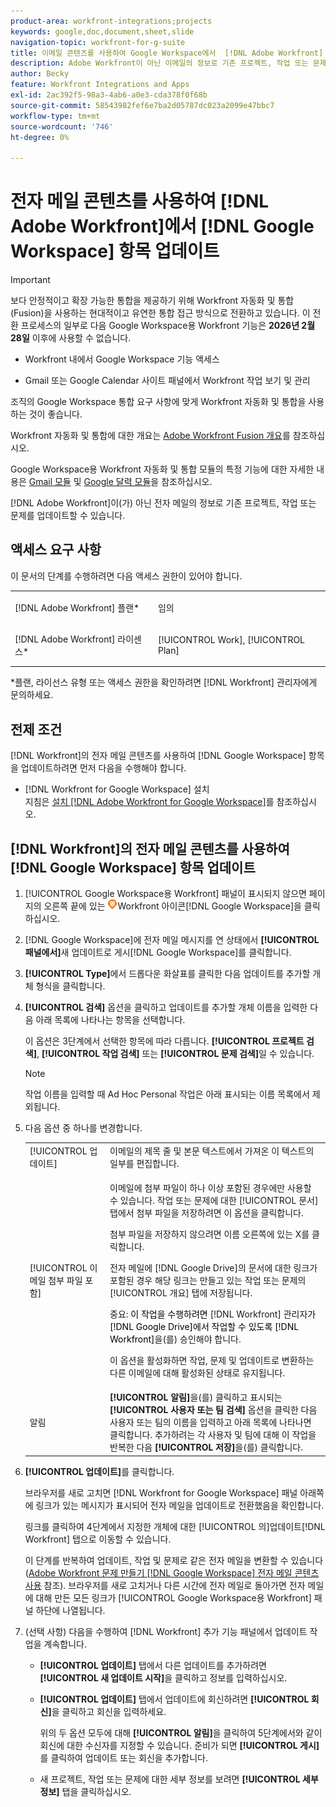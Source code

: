 ```yaml
---
product-area: workfront-integrations;projects
keywords: google,doc,document,sheet,slide
navigation-topic: workfront-for-g-suite
title: 이메일 콘텐츠를 사용하여 Google Workspace에서  [!DNL Adobe Workfront] 항목 업데이트
description: Adobe Workfront이 아닌 이메일의 정보로 기존 프로젝트, 작업 또는 문제를 업데이트할 수 있습니다.
author: Becky
feature: Workfront Integrations and Apps
exl-id: 2ac392f5-98a3-4ab6-a0e3-cda378f0f68b
source-git-commit: 58543982fef6e7ba2d05787dc023a2099e47bbc7
workflow-type: tm+mt
source-wordcount: '746'
ht-degree: 0%

---
```


# 전자 메일 콘텐츠를 사용하여 [!DNL Adobe Workfront]에서 [!DNL Google Workspace] 항목 업데이트

>[!IMPORTANT]
>
>보다 안정적이고 확장 가능한 통합을 제공하기 위해 Workfront 자동화 및 통합(Fusion)을 사용하는 현대적이고 유연한 통합 접근 방식으로 전환하고 있습니다. 이 전환 프로세스의 일부로 다음 Google Workspace용 Workfront 기능은 **2026년 2월 28일** 이후에 사용할 수 없습니다.
>
>* Workfront 내에서 Google Workspace 기능 액세스
>
>* Gmail 또는 Google Calendar 사이트 패널에서 Workfront 작업 보기 및 관리
>
>조직의 Google Workspace 통합 요구 사항에 맞게 Workfront 자동화 및 통합을 사용하는 것이 좋습니다.
>
>Workfront 자동화 및 통합에 대한 개요는 [Adobe Workfront Fusion 개요](https://experienceleague.adobe.com/en/docs/workfront-fusion/using/get-started-with-fusion/understand-workfront-fusion/workfront-fusion-overview)를 참조하십시오.
>
>Google Workspace용 Workfront 자동화 및 통합 모듈의 특정 기능에 대한 자세한 내용은 [Gmail 모듈](https://experienceleague.adobe.com/en/docs/workfront-fusion/using/references/apps-and-their-modules/third-party-app-connectors/gmail-modules) 및 [Google 달력 모듈](https://experienceleague.adobe.com/en/docs/workfront-fusion/using/references/apps-and-their-modules/third-party-app-connectors/google-calendar-modules)을 참조하십시오.

[!DNL Adobe Workfront]이(가) 아닌 전자 메일의 정보로 기존 프로젝트, 작업 또는 문제를 업데이트할 수 있습니다.

## 액세스 요구 사항

이 문서의 단계를 수행하려면 다음 액세스 권한이 있어야 합니다.

<table style="table-layout:auto"> 
 <col> 
 <col> 
 <tbody> 
  <tr> 
   <td role="rowheader">[!DNL Adobe Workfront] 플랜*</td> 
   <td> <p>임의</p> </td> 
  </tr> 
  <tr> 
   <td role="rowheader">[!DNL Adobe Workfront] 라이센스*</td> 
   <td> <p>[!UICONTROL Work], [!UICONTROL Plan]</p> </td> 
  </tr> 
 </tbody> 
</table>

&#42;플랜, 라이선스 유형 또는 액세스 권한을 확인하려면 [!DNL Workfront] 관리자에게 문의하세요.

## 전제 조건

[!DNL Workfront]의 전자 메일 콘텐츠를 사용하여 [!DNL Google Workspace] 항목을 업데이트하려면 먼저 다음을 수행해야 합니다.

* [!DNL Workfront for Google Workspace] 설치\
   지침은 [설치 [!DNL Adobe Workfront for Google Workspace]](../../workfront-integrations-and-apps/workfront-for-g-suite/install-workfront-for-gsuite.md)를 참조하십시오.

## [!DNL Workfront]의 전자 메일 콘텐츠를 사용하여 [!DNL Google Workspace] 항목 업데이트

1. [!UICONTROL Google Workspace용 Workfront] 패널이 표시되지 않으면 페이지의 오른쪽 끝에 있는 ![ 추가 기능 사이드바에서 Workfront 아이콘 ](assets/wf-lion-icon.png)Workfront 아이콘[!DNL Google Workspace]을 클릭하십시오.
1. [!DNL Google Workspace]에 전자 메일 메시지를 연 상태에서 **[!UICONTROL 패널에서]**&#x200B;새 업데이트로 게시[!DNL Google Workspace]를 클릭합니다.
1. **[!UICONTROL Type]**&#x200B;에서 드롭다운 화살표를 클릭한 다음 업데이트를 추가할 개체 형식을 클릭합니다.
1. **[!UICONTROL 검색]** 옵션을 클릭하고 업데이트를 추가할 개체 이름을 입력한 다음 아래 목록에 나타나는 항목을 선택합니다.

   이 옵션은 3단계에서 선택한 항목에 따라 다릅니다. **[!UICONTROL 프로젝트 검색]**, **[!UICONTROL 작업 검색]** 또는 **[!UICONTROL 문제 검색]**&#x200B;일 수 있습니다.

   >[!NOTE]
   >
   >작업 이름을 입력할 때 Ad Hoc Personal 작업은 아래 표시되는 이름 목록에서 제외됩니다.

1. 다음 옵션 중 하나를 변경합니다.

   <table style="table-layout:auto"> 
    <col> 
    <col> 
    <tbody> 
     <tr> 
      <td role="rowheader">[!UICONTROL 업데이트]</td> 
      <td>이메일의 제목 줄 및 본문 텍스트에서 가져온 이 텍스트의 일부를 편집합니다.</td> 
     </tr> 
     <tr data-mc-conditions=""> 
      <td role="rowheader">[!UICONTROL 이메일 첨부 파일 포함]</td> 
      <td><p>이메일에 첨부 파일이 하나 이상 포함된 경우에만 사용할 수 있습니다. 작업 또는 문제에 대한 [!UICONTROL 문서] 탭에서 첨부 파일을 저장하려면 이 옵션을 클릭합니다. </p><p>첨부 파일을 저장하지 않으려면 이름 오른쪽에 있는 X를 클릭합니다. </p><p>전자 메일에 [!DNL Google Drive]의 문서에 대한 링크가 포함된 경우 해당 링크는 만들고 있는 작업 또는 문제의 [!UICONTROL 개요] 탭에 저장됩니다. </p><p>중요: <span style="color: #ff1493;"><span style="color: #000000;">이 작업을 수행하려면 </span></span>[!DNL Workfront] 관리자<span style="color: #ff1493;"><span style="color: #000000;">가 [!DNL Google Drive]에서 작업할 수 있도록 [!DNL Workfront]</span></span>을(를) 승인해야 합니다.</p>
      <p>이 옵션을 활성화하면 작업, 문제 및 업데이트로 변환하는 다른 이메일에 대해 활성화된 상태로 유지됩니다.</p></td> 
     </tr> 
     <tr data-mc-conditions=""> 
      <td role="rowheader">알림</td> 
      <td><strong>[!UICONTROL 알림]</strong>을(를) 클릭하고 표시되는 <strong>[!UICONTROL 사용자 또는 팀 검색]</strong> 옵션을 클릭한 다음 사용자 또는 팀의 이름을 입력하고 아래 목록에 나타나면 클릭합니다. 추가하려는 각 사용자 및 팀에 대해 이 작업을 반복한 다음 <strong>[!UICONTROL 저장]</strong>을(를) 클릭합니다.</td> 
     </tr> 
    </tbody> 
   </table>

1. **[!UICONTROL 업데이트]**&#x200B;를 클릭합니다.

   브라우저를 새로 고치면 [!DNL Workfront for Google Workspace] 패널 아래쪽에 링크가 있는 메시지가 표시되어 전자 메일을 업데이트로 전환했음을 확인합니다.

   링크를 클릭하여 4단계에서 지정한 개체에 대한 [!UICONTROL 의 &#x200B;]업데이트[!DNL Workfront] 탭으로 이동할 수 있습니다.

   이 단계를 반복하여 업데이트, 작업 및 문제로 같은 전자 메일을 변환할 수 있습니다([Adobe Workfront 문제 만들기 [!DNL Google Workspace] 전자 메일 콘텐츠 사용](../../workfront-integrations-and-apps/workfront-for-g-suite/create-wf-issue-in-g-suite-using-email-content.md) 참조). 브라우저를 새로 고치거나 다른 시간에 전자 메일로 돌아가면 전자 메일에 대해 만든 모든 링크가 [!UICONTROL Google Workspace용 Workfront] 패널 하단에 나열됩니다.

1. (선택 사항) 다음을 수행하여 [!DNL Workfront] 추가 기능 패널에서 업데이트 작업을 계속합니다.

   * **[!UICONTROL 업데이트]** 탭에서 다른 업데이트를 추가하려면 **[!UICONTROL 새 업데이트 시작]**&#x200B;을 클릭하고 정보를 입력하십시오.

   * **[!UICONTROL 업데이트]** 탭에서 업데이트에 회신하려면 **[!UICONTROL 회신]**&#x200B;을 클릭하고 회신을 입력하세요.

     위의 두 옵션 모두에 대해 **[!UICONTROL 알림]**&#x200B;을 클릭하여 5단계에서와 같이 회신에 대한 수신자를 지정할 수 있습니다. 준비가 되면 **[!UICONTROL 게시]**&#x200B;를 클릭하여 업데이트 또는 회신을 추가합니다.

   * 새 프로젝트, 작업 또는 문제에 대한 세부 정보를 보려면 **[!UICONTROL 세부 정보]** 탭을 클릭하십시오.
